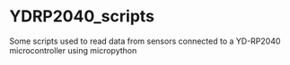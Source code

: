 # YDRP2040_scripts
Some scripts used to read data from sensors connected to a YD-RP2040 microcontroller using micropython
